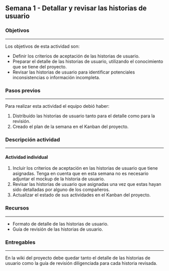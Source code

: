 ## Semana 1 - Detallar y revisar las historias de usuario

### Objetivos

---

Los objetivos de esta actividad son:

- Definir los criterios de aceptación de las historias de usuario.
- Preparar el detalle de las historias de usuario, utilizando el conocimiento que se tiene del proyecto.
- Revisar las historias de usuario para identificar potenciales inconsistencias o información incompleta.

### Pasos previos

---

Para realizar esta actividad el equipo debió haber:

1. Distribuído las historias de usuario tanto para el detalle como para la revisión.
2. Creado el plan de la semana en el Kanban del proyecto.

### Descripción actividad

---

#### Actividad individual

1. Incluir los criterios de aceptación en las historias de usuario que tiene asignadas. Tenga en cuenta que en esta semana no es necesario adjuntar el mockup de la historia de usuario.
2. Revisar las historias de usuario que asignadas una vez que
   estas hayan sido detalladas por alguno de los compañeros.
3. Actualizar el estado de sus actividades en el Kanban del proyecto.

### Recursos

---

- Formato de detalle de las historias de usuario.
- Guía de revisión de las historias de usuario.

### Entregables

---

En la wiki del proyecto debe quedar tanto el detalle de las historias de usuario como la guía de revisión diligenciada para cada historia revisada.
